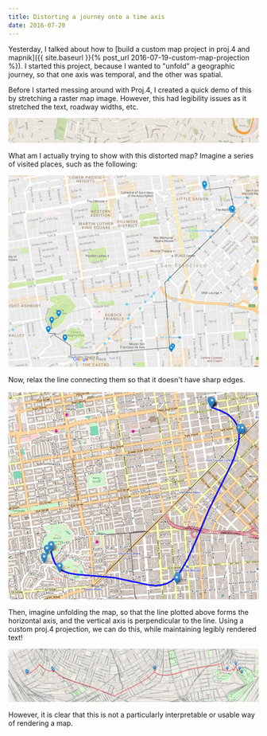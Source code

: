 ```yaml
---
title: Distorting a journey onto a time axis
date: 2016-07-20
---
```


Yesterday, I talked about how to [build a custom map project in proj.4 and mapnik]({{ site.baseurl }}{% post_url 2016-07-19-custom-map-projection %}). I started this project, because I wanted to "unfold" a geographic journey, so that one axis was temporal, and the other was spatial.

Before I started messing around with Proj.4, I created a quick demo of this by stretching a raster map image. However, this had legibility issues as it stretched the text, roadway widths, etc.

![](/images/2016-07-20/map5.png)

What am I actually trying to show with this distorted map? Imagine a series of visited places, such as the following:

![](/images/2016-07-20/map_comparison.png)

Now, relax the line connecting them so that it doesn't have sharp edges.

![](/images/2016-07-20/second_map_comparison.png)

Then, imagine unfolding the map, so that the line plotted above forms the horizontal axis, and the vertical axis is perpendicular to the line. Using a custom proj.4 projection, we can do this, while maintaining legibly rendered text!

![](/images/2016-07-20/map_demo.png)

However, it is clear that this is not a particularly interpretable or usable way of rendering a map.
